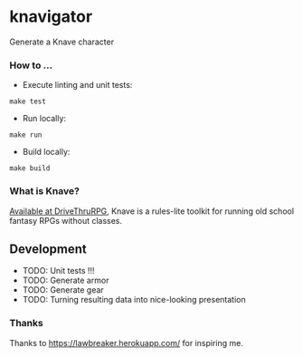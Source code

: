 # knavigator
Generate a Knave character

### How to ...

- Execute linting and unit tests:
```
make test
```

- Run locally:
```
make run
```

- Build locally:
```
make build
```

### What is Knave?

[Available at DriveThruRPG](https://www.drivethrurpg.com/product/250888/Knave?affiliate_id=379088), Knave is a rules-lite toolkit for running old school fantasy RPGs without classes.

## Development

- TODO: Unit tests !!!
- TODO: Generate armor
- TODO: Generate gear
- TODO: Turning resulting data into nice-looking presentation

### Thanks

Thanks to https://lawbreaker.herokuapp.com/ for inspiring me.
